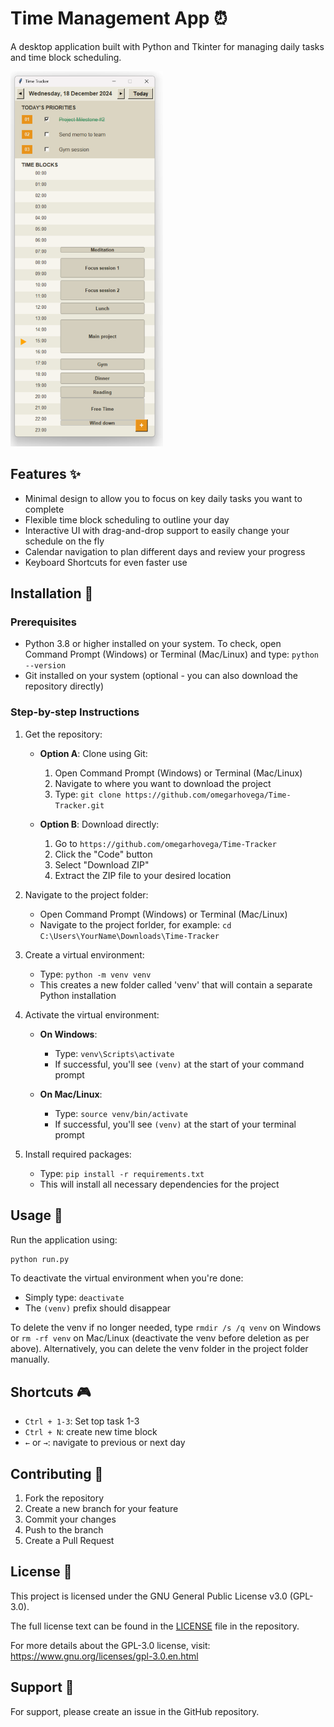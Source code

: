 # Time Management App ⏰

A desktop application built with Python and Tkinter for managing daily tasks and time block scheduling.

<img src="Time_tracker.png" alt="Time Tracker" height="600"/>

## Features ✨
- Minimal design to allow you to focus on key daily tasks you want to complete
- Flexible time block scheduling to outline your day
- Interactive UI with drag-and-drop support to easily change your schedule on the fly
- Calendar navigation to plan different days and review your progress
- Keyboard Shortcuts for even faster use

## Installation 🚀

### Prerequisites
- Python 3.8 or higher installed on your system. To check, open Command Prompt (Windows) or Terminal (Mac/Linux) and type: `python --version`
- Git installed on your system (optional - you can also download the repository directly)

### Step-by-step Instructions

1. Get the repository:
   - **Option A**: Clone using Git:
     1. Open Command Prompt (Windows) or Terminal (Mac/Linux)
     2. Navigate to where you want to download the project
     3. Type: `git clone https://github.com/omegarhovega/Time-Tracker.git`
   
   - **Option B**: Download directly:
     1. Go to `https://github.com/omegarhovega/Time-Tracker`
     2. Click the "Code" button
     3. Select "Download ZIP"
     4. Extract the ZIP file to your desired location

2. Navigate to the project folder:
   - Open Command Prompt (Windows) or Terminal (Mac/Linux)
   - Navigate to the project forlder, for example: `cd C:\Users\YourName\Downloads\Time-Tracker`

3. Create a virtual environment:
   - Type: `python -m venv venv`
   - This creates a new folder called 'venv' that will contain a separate Python installation

4. Activate the virtual environment:
   - **On Windows**:
     - Type: `venv\Scripts\activate`
     - If successful, you'll see `(venv)` at the start of your command prompt
   
   - **On Mac/Linux**:
     - Type: `source venv/bin/activate`
     - If successful, you'll see `(venv)` at the start of your terminal prompt

5. Install required packages:
   - Type: `pip install -r requirements.txt`
   - This will install all necessary dependencies for the project

## Usage 📖
Run the application using:
```python
python run.py
```

To deactivate the virtual environment when you're done:
  - Simply type: `deactivate`
  - The `(venv)` prefix should disappear

To delete the venv if no longer needed, type `rmdir /s /q venv` on Windows or `rm -rf venv` on Mac/Linux (deactivate the venv before deletion as per above). Alternatively, you can delete the venv folder in the project folder manually.

## Shortcuts 🎮
- `Ctrl + 1-3`: Set top task 1-3
- `Ctrl + N`: create new time block
- `←` or `→`: navigate to previous or next day 

## Contributing 🤝

1. Fork the repository
2. Create a new branch for your feature
3. Commit your changes
4. Push to the branch
5. Create a Pull Request

## License 📄

This project is licensed under the GNU General Public License v3.0 (GPL-3.0).

The full license text can be found in the [LICENSE](LICENSE) file in the repository.

For more details about the GPL-3.0 license, visit:
https://www.gnu.org/licenses/gpl-3.0.en.html

## Support 💬

For support, please create an issue in the GitHub repository.
